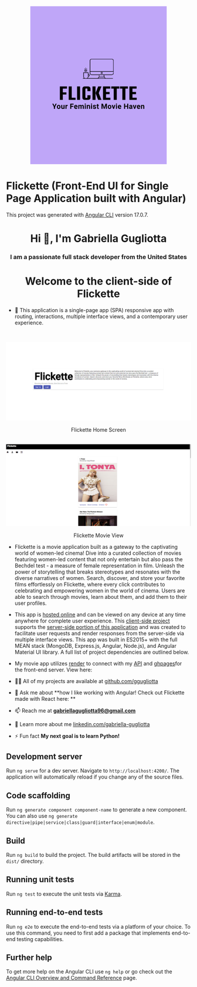  <br/>
<p align="center">
  <a href="https://github.com/ggugliotta/myFlix-Angular-client">
    <img src="Flickette Logo .png" alt="Logo">
  </a>

# Flickette (Front-End UI for Single Page Application built with Angular)

This project was generated with [Angular CLI](https://github.com/angular/angular-cli) version 17.0.7.

 <h1 align="center">Hi 👋, I'm Gabriella Gugliotta</h1>
<h3 align="center">I am a passionate full stack developer from the United States</h3>

<h1 align="center">Welcome to the client-side of Flickette </h1>

- 🔭 This application is a single-page app (SPA) responsive app with routing, interactions, multiple interface views, and a contemporary user experience.

 <br/>
<p align="center">
  <a href="https://github.com/ggugliotta/myFlix-Angular-client">
    <img src="Flickette Angular Home Page.png" alt="Logo">
  </a>

  <p align="center">
    Flickette Home Screen
    <br/>

 <br/>
<p align="center">
  <a href="https://github.com/ggugliotta/myFlix-Angular-client">
    <img src="Flickette Sign in Page.png" alt="Logo">
  </a>

  <p align="center">
    Flickette Movie View
    <br/>


- Flickette is a movie application built as a gateway to the captivating world of women-led cinema! Dive into a curated collection of movies featuring women-led content that not only entertain but also pass the Bechdel test - a measure of female representation in film. Unleash the power of storytelling that breaks stereotypes and resonates with the diverse narratives of women. Search, discover, and store your favorite films effortlessly on Flickette, where every click contributes to celebrating and empowering women in the world of cinema. Users are able to search through movies, learn about them, and add them to their user profiles. 
- This app is [hosted online]() and can be viewed on any device at any time anywhere for complete user experience. This [client-side project](github.com/ggugliotta/myFlix-Angular-client) supports the [server-side portion of this application](github.com/ggugliotta/movie-app) and was created to facilitate user requests and render responses from the server-side via multiple interface views. This app was built in ES2015+ with the full MEAN stack (MongoDB, Express.js, Angular, Node.js), and Angular Material UI library. A full list of project dependencies are outlined below. 

- My movie app utilizes [render](render.com) to connect with my [API](www.mongodb.com) and [ghpages](ghpages.com)for the front-end server. View here: 

- 👨‍💻 All of my projects are available at [github.com/ggugliotta](github.com/ggugliotta)

- 💬 Ask me about **how I like working with Angular! Check out Flickette made with React here: **

- 📫 Reach me at **gabriellagugliotta96@gmail.com**

- 📄 Learn more about me [linkedin.com/gabriella-gugliotta](linkedin.com/gabriella-gugliotta)

- ⚡ Fun fact **My next goal is to learn Python!**


## Development server

Run `ng serve` for a dev server. Navigate to `http://localhost:4200/`. The application will automatically reload if you change any of the source files.

## Code scaffolding

Run `ng generate component component-name` to generate a new component. You can also use `ng generate directive|pipe|service|class|guard|interface|enum|module`.

## Build

Run `ng build` to build the project. The build artifacts will be stored in the `dist/` directory.

## Running unit tests

Run `ng test` to execute the unit tests via [Karma](https://karma-runner.github.io).

## Running end-to-end tests

Run `ng e2e` to execute the end-to-end tests via a platform of your choice. To use this command, you need to first add a package that implements end-to-end testing capabilities.

## Further help

To get more help on the Angular CLI use `ng help` or go check out the [Angular CLI Overview and Command Reference](https://angular.io/cli) page.


                                                                                                                                                                                                                                                                                                                                                                                                                                                                                                                                                                                                                                                                                                                                                                                                                                                                                                                                                                                                                                                                                                                                                                                                                                                                                                                                                                                                                                                                                                                                                                                                                                                                                                                                                                                                                                                                                                                                                                                   
                                                                                                                                                                                                                                                                                                                                                                                                                                                                                                                                                                                                                                                                                                                                                                                                                                                                                                                                                                                                                                                                                                                                                                                                                                                                                                                                                                                                                                                                                                                                                                                                                                                                                                                                                                                                                                                                                                                                                                          
